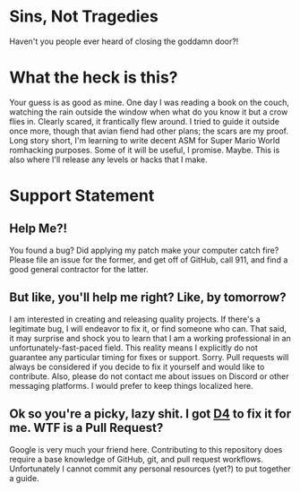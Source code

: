 # Sins, Not Tragedies
Haven't you people ever heard of closing the goddamn door?!

# What the heck is this?

Your guess is as good as mine. One day I was reading a book on the couch, watching the rain outside the window when what do you know it but a crow flies in. Clearly scared, it frantically flew around. I tried to guide it outside once more, though that avian fiend had other plans; the scars are my proof. Long story short, I'm learning to write decent ASM for Super Mario World romhacking purposes. Some of it will be useful, I promise. Maybe. This is also where I'll release any levels or hacks that I make.

# Support Statement

## Help Me?!

You found a bug? Did applying my patch make your computer catch fire? Please file an issue for the former, and get off of GitHub, call 911, and find a good general contractor for the latter.

## But like, you'll help me right? Like, by tomorrow?

I am interested in creating and releasing quality projects. If there's a legitimate bug, I will endeavor to fix it, or find someone who can. That said, it may surprise and shock you to learn that I am a working professional in an unfortunately-fast-paced field. This reality means I explicitly do not guarantee any particular timing for fixes or support. Sorry. Pull requests will always be considered if you decide to fix it yourself and would like to contribute. Also, please do not contact me about issues on Discord or other messaging platforms. I would prefer to keep things localized here.

## Ok so you're a picky, lazy shit. I got [D4](https://www.patreon.com/dtothefourth) to fix it for me. WTF is a Pull Request?

Google is very much your friend here. Contributing to this repository does require a base knowledge of GitHub, git, and pull request workflows. Unfortunately I cannot commit any personal resources (yet?) to put together a guide.
